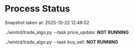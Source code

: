 # Process Status

Snapshot taken at: 2025-10-22 12:46:52

../wintrd/trade_algo.py --task price_update: **NOT RUNNING**

../wintrd/trade_algo.py --task buy_sell: **NOT RUNNING**

